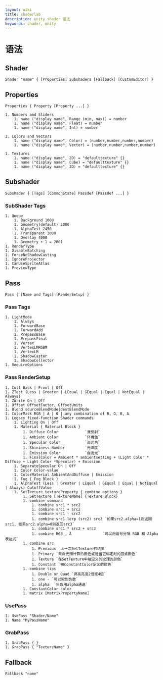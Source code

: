 ```yaml
---
layout: wiki
title: shaderlab
description: unity shader 语法
keywords: shader, unity
---
```


# 语法

## Shader

    Shader "name" { [Properties] Subshaders [Fallback] [CustomEditor] }

## Properties

    Properties { Property [Property ...] }

    1. Numbers and Sliders
        1. name ("display name", Range (min, max)) = number
        1. name ("display name", Float) = number
        1. name ("display name", Int) = number

    1. Colors and Vectors
        1. name ("display name", Color) = (number,number,number,number)
        1. name ("display name", Vector) = (number,number,number,number)

    1. Textures
        1. name ("display name", 2D) = "defaulttexture" {}
        1. name ("display name", Cube) = "defaulttexture" {}
        1. name ("display name", 3D) = "defaulttexture" {}

## Subshader

    Subshader { [Tags] [CommonState] Passdef [Passdef ...] }

### SubShader Tags

    1. Queue
        1. Background 1000
        1. Geometry(default) 2000
        1. AlphaTest 2450
        1. Transparent 3000
        1. Overlay 4000
        1. Geometry + 1 = 2001
    1. RenderType
    1. DisableBatching
    1. ForceNoShadowCasting
    1. IgnoreProjector
    1. CanUseSpriteAtlas 
    1. PreviewType 

## Pass

    Pass { [Name and Tags] [RenderSetup] }

### Pass Tags

    1. LightMode 
        1. Always
        1. ForwardBase
        1. ForwardAdd
        1. PrepassBase
        1. PrepassFinal
        1. Vertex
        1. VertexLMRGBM
        1. VertexLM
        1. ShadowCaster
        1. ShadowCollector
    1. RequireOptions 

### Pass RenderSetup

    1. Cull Back | Front | Off
    1. ZTest (Less | Greater | LEqual | GEqual | Equal | NotEqual | Always)
    1. ZWrite On | Off
    1. Offset OffsetFactor, OffsetUnits
    1. Blend sourceBlendMode|destBlendMode
    1. ColorMask RGB | A | 0 | any combination of R, G, B, A
    1. Legacy fixed-function Shader commands 
        1. Lighting On | Off
        1. Material { Material Block }
            1. Diffuse Color            `漫反射`
            1. Ambient Color            `环境色`
            1. Specular Color           `高光色`
            1. Shininess Number         `光泽度`
            1. Emission Color           `自发光`
            1. FinalColor = Ambient * ambientsetting + (Light Color * Diffuse + Light Color *Specular) + Emission
        1. SeparateSpecular On | Off
        1. Color Color-value
        1. ColorMaterial AmbientAndDiffuse | Emission
        1. Fog { Fog Block }
        1. AlphaTest (Less | Greater | LEqual | GEqual | Equal | NotEqual | Always) CutoffValue
        1. SetTexture textureProperty { combine options }
            1. SetTexture [TextureName] {Texture Block}
            1. combine command
                1. combine src1 * src2
                1. combine src1 + src2
                1. combine src1 - src2
                1. combine src1 lerp (src2) src3 `如果src2.alpha=1则返回src1, 如果src2.alpha=0则返回src3`
                1. combine src1 * src2 + src3
                1. combine RGB , A              `可以用逗号分隔 RGB 和 Alpha 表达式`
            1. combine src
                1. Previous `上一次SetTexture的结果`
                1. Primary `来自光照计算的颜色或是当它绑定时的顶点颜色`
                1. Texture `在SetTexture中被定义的纹理的颜色`
                1. Constant `被ConstantColor定义的颜色`
            1. combine tips
                1. Double or Quad `调高亮度2倍或4倍`
                1. one - `可以取到负数`
                1. alpha  `只取用alpha通道`
            1. ConstantColor color
            1. matrix [MatrixPropertyName]

### UsePass

    1. UsePass "Shader/Name"
    1. Name "MyPassName"

### GrabPass

    1. GrabPass { } 
    1. GrabPass { "TextureName" }

## Fallback

    Fallback "name"